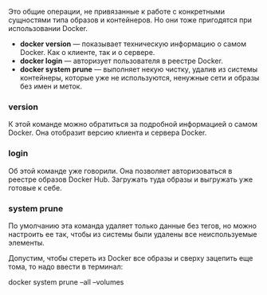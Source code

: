 Это общие операции, не привязанные к работе с конкретными сущностями типа образов и контейнеров. Но они тоже пригодятся при использовании Docker.

- **docker version** — показывает техническую информацию о самом Docker. Как о клиенте, так и о сервере.
- **docker login** — авторизует пользователя в реестре Docker.
- **docker system prune** — выполняет некую чистку, удалив из системы контейнеры, которые уже не используются, ненужные сети и образы без имен и меток.

### **version**

К этой команде можно обратиться за подробной информацией о самом Docker. Она отобразит версию клиента и сервера Docker. 

### **login**

Об этой команде уже говорили. Она позволяет авторизоваться в реестре образов Docker Hub. Загружать туда образы и выгружать уже готовые к себе.

### **system prune**

По умолчанию эта команда удаляет только данные без тегов, но можно настроить ее так, чтобы из системы были удалены все неиспользуемые элементы. 

Допустим, чтобы стереть из Docker все образы и сверху зацепить еще тома, то надо ввести в терминал:

docker system prune –all –volumes

